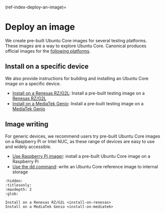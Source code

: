 (ref-index-deploy-an-image)=
# Deploy an image

We create pre-built Ubuntu Core images for several testing platforms. These images are a way to explore Ubuntu Core. Canonical produces official images for the [following platforms](https://ubuntu.com/core/docs/supported-platforms).

## Install on a specific device

We also provide instructions for building and installing an Ubuntu Core image on a specific device.

- [Install on a Renesas RZ/G2L](install-on-renesas): Install a pre-built testing image on a [Renesas RZ/G2L](https://www.renesas.com/en/products/microcontrollers-microprocessors/rz-mpus/rzg2l-general-purpose-mpu-dual-core-arm-cortex-a55-cpus-and-single-core-cortex-m33-cpu-3d-graphics-and)
- [Install on a MediaTek Genio](install-on-mediatek): Install a pre-built testing image on a [MediaTek Genio](https://www.mediatek.com/products/iot/genio-iot)

## Image writing

For generic devices, we recommend users try pre-built Ubuntu Core images on a Raspberry Pi or Intel NUC, as these range of devices are easy to use and widely accessible.

- [Use Raspberry Pi imager](/tutorials/try-pre-built-images/use-raspberry-pi-imager): install a pre-built Ubuntu Core image on a Raspberry Pi
- [Use the dd command](/tutorials/try-pre-built-images/use-the-dd-command): write an Ubuntu Core reference image to internal storage


```{toctree}
:hidden:
:titlesonly:
:maxdepth: 2
:glob:

Install on a Renesas RZ/G2L <install-on-renesas>
Install on a MediaTek Genio <install-on-mediatek>
